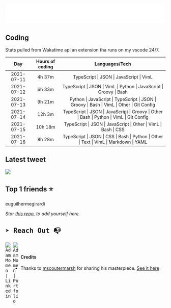 
![test image size](/assets/welcome_message.gif)

## Coding
Stats pulled from Wakatime api an extension tha runs on my vscode 24/7.

|Day|Hours of coding|Languages/Tech|
|:-:|:-:|:-:|
|2021-07-11|4h 37m|TypeScript &#124; JSON &#124; JavaScript &#124; VimL|
|2021-07-12|6h 33m|TypeScript &#124; JSON &#124; VimL &#124; Python &#124; JavaScript &#124; Groovy &#124; Bash|
|2021-07-13|9h 21m|Python &#124; JavaScript &#124; TypeScript &#124; JSON &#124; Groovy &#124; Bash &#124; VimL &#124; Other &#124; Git Config|
|2021-07-14|12h 3m|TypeScript &#124; JSON &#124; JavaScript &#124; Groovy &#124; Other &#124; Bash &#124; Python &#124; VimL &#124; Git Config|
|2021-07-15|10h 18m|TypeScript &#124; JSON &#124; JavaScript &#124; Other &#124; VimL &#124; Bash &#124; CSS|
|2021-07-16|8h 28m|TypeScript &#124; JSON &#124; CSS &#124; Bash &#124; Python &#124; Other &#124; Text &#124; VimL &#124; Markdown &#124; YAML|

## Latest tweet
[<img src="<tweet-image-url>" width="400">](<tweet-url>)

## Top 1 friends ⭐️
euguilhermegirardi

*Star [this repo](https://github.com/AdamMomen/AdamMomen), to add yourself here.*


<samp>

## ➤ Reach Out :mailbox_with_no_mail:

>
  <a href="https://www.linkedin.com/in/adam-momen-99596275/">
     <img align="left" alt="Adam Momen | Linkedin" width="24px" src="./assets/Linkedin.svg" />
   </a>

   <a href="https://adammomen.com/">
     <img align="left" alt="Adam Momen | Portfolio" width="24px" src="./assets/web.svg" />
   </a>

</samp>

<br>

#### Credits
* Thanks to [mscoutermarsh](https://github.com/mscoutermarsh) for sharing his masterpiece. [See it here](https://github.com/mscoutermarsh/mscoutermarsh)